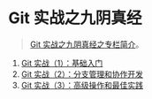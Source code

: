# Git 实战之九阴真经

> [Git 实战之九阴真经之专栏简介](git-usage-column-introduction.md)。

1. [Git 实战（1）：基础入门](./git-basics-introduction.md)
2. [Git 实战（2）：分支管理和协作开发](./git-branch-management-and-collaboration.md)
3. [Git 实战（3）：高级操作和最佳实践](./git-advanced-operations-and-best-practices.md)
